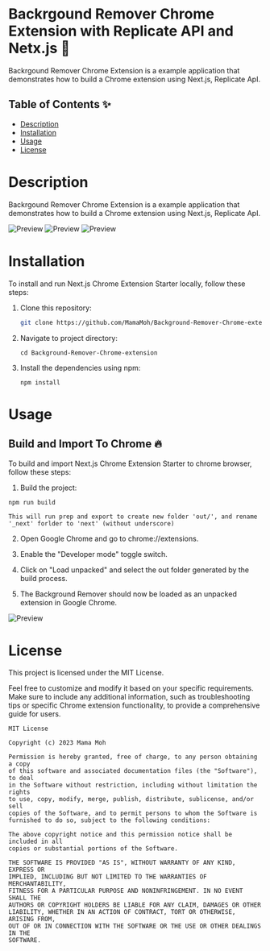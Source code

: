 # Backrgound Remover Chrome Extension with Replicate API and Netx.js   🚀  
Backrgound Remover Chrome Extension  is a  example application that demonstrates how to build a Chrome extension using Next.js, Replicate ApI.

## Table of Contents ✨  

- [Description](#description)
- [Installation](#installation)
- [Usage](#usage)
- [License](#license)

# Description

Backrgound Remover Chrome Extension  is a  example application that demonstrates how to build a Chrome extension using Next.js, Replicate ApI.


![Preview](homepage.png)
![Preview](apitokenmodal.png)
![Preview](result.png)
# Installation

To install and run Next.js Chrome Extension Starter locally, follow these steps:

1. Clone this repository: 

   ```bash
   git clone https://github.com/MamaMoh/Background-Remover-Chrome-extension.git
   ```
2. Navigate to project directory: 

   ```
   cd Background-Remover-Chrome-extension
   ```
4. Install the dependencies using npm: 
   ```
   npm install
   ```

# Usage
## Build and Import To Chrome 🔥
To build and import Next.js Chrome Extension Starter to chrome browser, follow these steps:

1. Build the project:
```
npm run build
```
`This will run prep and export to create new folder 'out/', and rename '_next' forlder to 'next' (without underscore)`

2. Open Google Chrome and go to chrome://extensions.


3. Enable the "Developer mode" toggle switch.

4. Click on "Load unpacked" and select the out folder generated by the build process.

5. The Background Remover should now be loaded as an unpacked extension in Google Chrome.

![Preview](UploadExtension.png)



# License
This project is licensed under the MIT License.

Feel free to customize and modify it based on your specific requirements. 
Make sure to include any additional information, such as troubleshooting tips or specific 
Chrome extension functionality, to provide a comprehensive guide for users.

```
MIT License

Copyright (c) 2023 Mama Moh 

Permission is hereby granted, free of charge, to any person obtaining a copy
of this software and associated documentation files (the "Software"), to deal
in the Software without restriction, including without limitation the rights
to use, copy, modify, merge, publish, distribute, sublicense, and/or sell
copies of the Software, and to permit persons to whom the Software is
furnished to do so, subject to the following conditions:

The above copyright notice and this permission notice shall be included in all
copies or substantial portions of the Software.

THE SOFTWARE IS PROVIDED "AS IS", WITHOUT WARRANTY OF ANY KIND, EXPRESS OR
IMPLIED, INCLUDING BUT NOT LIMITED TO THE WARRANTIES OF MERCHANTABILITY,
FITNESS FOR A PARTICULAR PURPOSE AND NONINFRINGEMENT. IN NO EVENT SHALL THE
AUTHORS OR COPYRIGHT HOLDERS BE LIABLE FOR ANY CLAIM, DAMAGES OR OTHER
LIABILITY, WHETHER IN AN ACTION OF CONTRACT, TORT OR OTHERWISE, ARISING FROM,
OUT OF OR IN CONNECTION WITH THE SOFTWARE OR THE USE OR OTHER DEALINGS IN THE
SOFTWARE.

```
